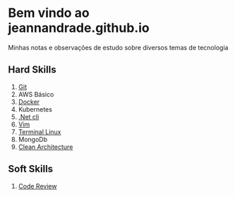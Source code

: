 # Bem vindo ao jeannandrade.github.io

Minhas notas e observações de estudo sobre diversos temas de tecnologia

## Hard Skills

1. [Git](git/index.md)
1. AWS Básico
1. [Docker](docker/index.md)
1. Kubernetes
1. [.Net cli](net_cli/index.md)
1. [Vim](vim/index.md)
1. [Terminal Linux](linux/index.md)
1. MongoDb
1. [Clean Architecture](clean_architecture/index.md)

## Soft Skills

1. [Code Review](code_review/index.md)